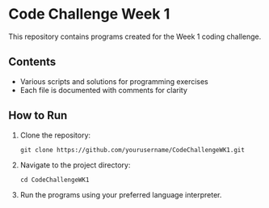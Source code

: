 # Code Challenge Week 1

This repository contains programs created for the Week 1 coding challenge.

## Contents

- Various scripts and solutions for programming exercises
- Each file is documented with comments for clarity

## How to Run

1. Clone the repository:
    ```
    git clone https://github.com/yourusername/CodeChallengeWK1.git
    ```
2. Navigate to the project directory:
    ```
    cd CodeChallengeWK1
    ```
3. Run the programs using your preferred language interpreter.

